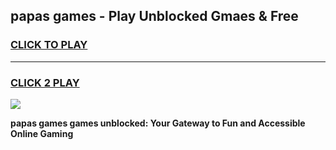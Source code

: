 
## papas games - Play Unblocked Gmaes & Free
<h3>
<a href="https://premium.freeplayer.one?title=papas_games&ref=19F">CLICK TO PLAY</a></h3>
<hr>

<h3>
<a href="https://premium.freeplayer.one?title=papas_games&ref=19F">CLICK 2 PLAY</a>
  
</h3>

<a href="https://premium.freeplayer.one?title=papas_games&ref=19F/"><img src="https://clearcache.store/games.png"></a>


**papas games games unblocked: Your Gateway to Fun and Accessible Online Gaming**
